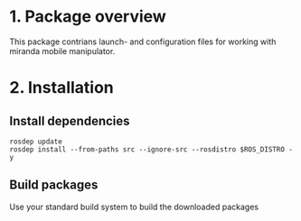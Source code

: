 # 1. Package overview
This package contrians launch- and configuration files for working with miranda mobile manipulator.

# 2. Installation
## Install dependencies
```
rosdep update
rosdep install --from-paths src --ignore-src --rosdistro $ROS_DISTRO -y
```
## Build packages
Use your standard build system to build the downloaded packages